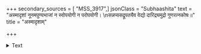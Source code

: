 +++
secondary_sources = [ "MSS_3917",]
jsonClass = "Subhaashita"
text = "अस्मादृशां नूनमपुण्यभाजां न स्वोपयोगी न परोपयोगी।  \nसन्नप्यसद्रूपतयैव वेद्यो दारिद्र्यमुद्रो गुणरत्नकोषः॥"
title = "अस्मादृशाम्"

+++

<details><summary>Text</summary>

अस्मादृशां नूनमपुण्यभाजां न स्वोपयोगी न परोपयोगी।  
सन्नप्यसद्रूपतयैव वेद्यो दारिद्र्यमुद्रो गुणरत्नकोषः॥
</details>
